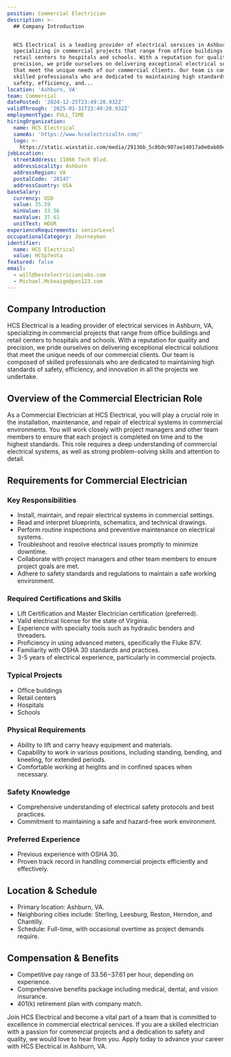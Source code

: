 ```yaml
---
position: Commercial Electrician
description: >-
  ## Company Introduction


  HCS Electrical is a leading provider of electrical services in Ashburn, VA,
  specializing in commercial projects that range from office buildings and
  retail centers to hospitals and schools. With a reputation for quality and
  precision, we pride ourselves on delivering exceptional electrical solutions
  that meet the unique needs of our commercial clients. Our team is composed of
  skilled professionals who are dedicated to maintaining high standards of
  safety, efficiency, and...
location: 'Ashburn, VA'
team: Commercial
datePosted: '2024-12-25T23:49:20.932Z'
validThrough: '2025-01-31T23:49:20.932Z'
employmentType: FULL_TIME
hiringOrganization:
  name: HCS Electrical
  sameAs: 'https://www.hcselectricaltn.com/'
  logo: >-
    https://static.wixstatic.com/media/29136b_5c8b0c907ae14017a0e0ab8046606ac9~mv2.png/v1/crop/x_63,y_193,w_388,h_118/fill/w_398,h_120,al_c,lg_1,q_85,enc_avif,quality_auto/Android%20Playstore%20Logo.png
jobLocation:
  streetAddress: 11066 Tech Blvd.
  addressLocality: Ashburn
  addressRegion: VA
  postalCode: '20147'
  addressCountry: USA
baseSalary:
  currency: USD
  value: 35.59
  minValue: 33.56
  maxValue: 37.61
  unitText: HOUR
experienceRequirements: seniorLevel
occupationalCategory: Journeyman
identifier:
  name: HCS Electrical
  value: HCSp7eota
featured: false
email:
  - will@bestelectricianjobs.com
  - Michael.Mckeaige@pes123.com
---
```




## Company Introduction

HCS Electrical is a leading provider of electrical services in Ashburn, VA, specializing in commercial projects that range from office buildings and retail centers to hospitals and schools. With a reputation for quality and precision, we pride ourselves on delivering exceptional electrical solutions that meet the unique needs of our commercial clients. Our team is composed of skilled professionals who are dedicated to maintaining high standards of safety, efficiency, and innovation in all the projects we undertake.

## Overview of the Commercial Electrician Role

As a Commercial Electrician at HCS Electrical, you will play a crucial role in the installation, maintenance, and repair of electrical systems in commercial environments. You will work closely with project managers and other team members to ensure that each project is completed on time and to the highest standards. This role requires a deep understanding of commercial electrical systems, as well as strong problem-solving skills and attention to detail.

## Requirements for Commercial Electrician

### Key Responsibilities
- Install, maintain, and repair electrical systems in commercial settings.
- Read and interpret blueprints, schematics, and technical drawings.
- Perform routine inspections and preventive maintenance on electrical systems.
- Troubleshoot and resolve electrical issues promptly to minimize downtime.
- Collaborate with project managers and other team members to ensure project goals are met.
- Adhere to safety standards and regulations to maintain a safe working environment.

### Required Certifications and Skills
- Lift Certification and Master Electrician certification (preferred).
- Valid electrical license for the state of Virginia.
- Experience with specialty tools such as hydraulic benders and threaders.
- Proficiency in using advanced meters, specifically the Fluke 87V.
- Familiarity with OSHA 30 standards and practices.
- 3-5 years of electrical experience, particularly in commercial projects.

### Typical Projects
- Office buildings
- Retail centers
- Hospitals
- Schools

### Physical Requirements
- Ability to lift and carry heavy equipment and materials.
- Capability to work in various positions, including standing, bending, and kneeling, for extended periods.
- Comfortable working at heights and in confined spaces when necessary.

### Safety Knowledge
- Comprehensive understanding of electrical safety protocols and best practices.
- Commitment to maintaining a safe and hazard-free work environment.

### Preferred Experience
- Previous experience with OSHA 30.
- Proven track record in handling commercial projects efficiently and effectively.

## Location & Schedule

- Primary location: Ashburn, VA.
- Neighboring cities include: Sterling, Leesburg, Reston, Herndon, and Chantilly.
- Schedule: Full-time, with occasional overtime as project demands require.

## Compensation & Benefits

- Competitive pay range of $33.56-$37.61 per hour, depending on experience.
- Comprehensive benefits package including medical, dental, and vision insurance.
- 401(k) retirement plan with company match.

Join HCS Electrical and become a vital part of a team that is committed to excellence in commercial electrical services. If you are a skilled electrician with a passion for commercial projects and a dedication to safety and quality, we would love to hear from you. Apply today to advance your career with HCS Electrical in Ashburn, VA.
